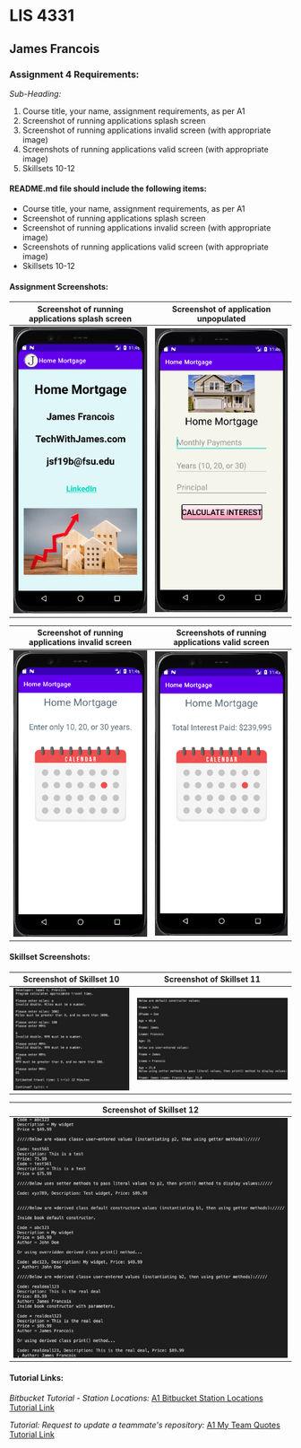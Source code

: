 # LIS 4331 

## James Francois

### Assignment 4 Requirements:

*Sub-Heading:*

1. Course title, your name, assignment requirements, as per A1
2. Screenshot of running applications splash screen 
3. Screenshot of running applications invalid screen (with appropriate image)
4. Screenshots of running applications valid screen (with appropriate image)
5. Skillsets 10-12

#### README.md file should include the following items:

* Course title, your name, assignment requirements, as per A1
* Screenshot of running applications splash screen 
* Screenshot of running applications invalid screen (with appropriate image)
* Screenshots of running applications valid screen (with appropriate image)
* Skillsets 10-12

#### Assignment Screenshots:

| Screenshot of running applications splash screen | Screenshot of application unpopulated |
| -------------- | --------------|
| ![Screenshot of running applications splash screen](img/splash.png) | ![Screenshot of application unpopulated](img/main.png) |

| Screenshot of running applications invalid screen| Screenshots of running applications valid screen |
| -------------- | --------------|
| ![Screenshot of running applications invalid screen](img/invalid.png) | ![Screenshots of running applications valid screen](img/valid.png) |

#### Skillset Screenshots:

| Screenshot of Skillset 10 | Screenshot of Skillset 11 |
| -------------- | --------------|
| ![Screenshot of Skillset 10 ](img/skillsets10.png) | ![Screenshot of Skillset 11 ](img/skillsets11.png) |

| Screenshot of Skillset 12 |
| -------------- |
| ![Screenshot of Skillset 12](img/skillsets12.png) |


#### Tutorial Links:

*Bitbucket Tutorial - Station Locations:*
[A1 Bitbucket Station Locations Tutorial Link](https://bitbucket.org/username/bitbucketstationlocations/ "Bitbucket Station Locations")

*Tutorial: Request to update a teammate's repository:*
[A1 My Team Quotes Tutorial Link](https://bitbucket.org/username/myteamquotes/ "My Team Quotes Tutorial")